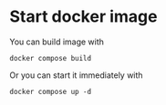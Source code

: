 # Start docker image

You can build image with
```console
docker compose build
```

Or you can start it immediately with
```console
docker compose up -d
```
